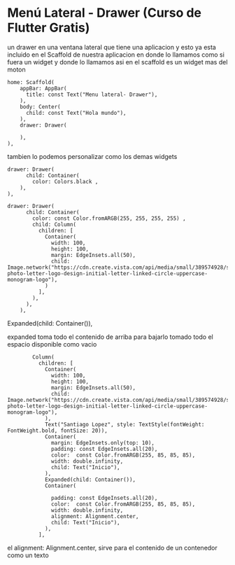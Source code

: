 # Menú Lateral - Drawer (Curso de Flutter Gratis)

un drawer en una ventana lateral que tiene una aplicacion y esto ya esta incluido en el Scaffold de nuestra aplicacion en donde lo llamamos como si fuera un widget y donde lo llamamos asi en el scaffold es un widget mas del moton 

    home: Scaffold(
        appBar: AppBar(
          title: const Text("Menu lateral- Drawer"),
        ),
        body: Center(
          child: const Text("Hola mundo"),
        ),
        drawer: Drawer(
          
        ),
    ),

tambien lo podemos personalizar como los demas widgets

    drawer: Drawer(
          child: Container(
            color: Colors.black ,
        ),
    ),

    drawer: Drawer(
          child: Container(
            color: const Color.fromARGB(255, 255, 255, 255) ,
            child: Column(
              children: [
                Container(
                  width: 100,
                  height: 100,
                  margin: EdgeInsets.all(50),
                  child: Image.network("https://cdn.create.vista.com/api/media/small/389574928/stock-photo-letter-logo-design-initial-letter-linked-circle-uppercase-monogram-logo"),
                )
              ],
            ),
          ),
        ),


Expanded(child: Container()), 

expanded toma todo el contenido de arriba para bajarlo tomado todo el espacio disponible como vacio

            Column(
              children: [
                Container(
                  width: 100,
                  height: 100,
                  margin: EdgeInsets.all(50),
                  child: Image.network("https://cdn.create.vista.com/api/media/small/389574928/stock-photo-letter-logo-design-initial-letter-linked-circle-uppercase-monogram-logo"),
                ),
                Text("Santiago Lopez", style: TextStyle(fontWeight: FontWeight.bold, fontSize: 20)),
                Container(
                  margin: EdgeInsets.only(top: 10),
                  padding: const EdgeInsets.all(20),
                  color:  const Color.fromARGB(255, 85, 85, 85),
                  width: double.infinity,
                  child: Text("Inicio"),
                ),
                Expanded(child: Container()),
                Container(
                  
                  padding: const EdgeInsets.all(20),
                  color:  const Color.fromARGB(255, 85, 85, 85),
                  width: double.infinity,
                  alignment: Alignment.center,
                  child: Text("Inicio"),
                ),
              ],



el alignment: Alignment.center, sirve para el contenido de un contenedor como un texto 